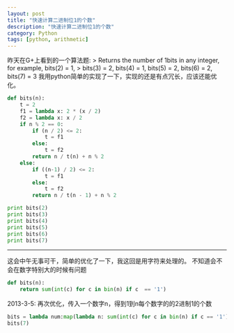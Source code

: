 ```yaml
---
layout: post
title: "快速计算二进制位1的个数"
description: "快速计算二进制位1的个数"
category: Python
tags: [python, arithmetic]
---
```


昨天在G+上看到的一个算法题: > Returns the number of 1bits in any integer, for example, bits(2) = 1, > bits(3) = 2, bits(4) = 1, bits(5) = 2, bits(6) = 2, bits(7) = 3 我用python简单的实现了一下，实现的还是有点冗长，应该还能优化。

```python
def bits(n):
    t = 2
    f1 = lambda x: 2 * (x / 2)
    f2 = lambda x: x / 2
    if n % 2 == 0:
        if (n / 2) <= 2:
            t = f1
        else:
            t = f2
        return n / t(n) + n % 2
    else:
        if ((n-1) / 2) <= 2:
            t = f1
        else:
            t = f2
        return n / t(n - 1) + n % 2

print bits(2)
print bits(3)
print bits(4)
print bits(5)
print bits(6)
print bits(7)
```

------------

这会中午无事可干，简单的优化了一下，我这回是用字符来处理的。 不知道会不会在数字特别大的时候有问题

```python
def bits(n):
    return sum(int(c) for c in bin(n) if c  == '1')
```

2013-3-5: 再次优化，传入一个数字n，得到1到n每个数字的的2进制1的个数

```python
bits = lambda num:map(lambda n: sum(int(c) for c in bin(n) if c == '1'), [n for n in range(1, num)])
bits(7)
```
